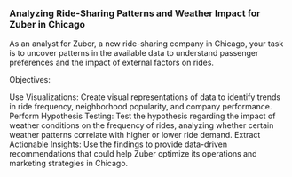 ### Analyzing Ride-Sharing Patterns and Weather Impact for Zuber in Chicago


As an analyst for Zuber, a new ride-sharing company in Chicago, your task is to uncover patterns in the available data to understand passenger preferences and the impact of external factors on rides.

Objectives:

Use Visualizations: Create visual representations of data to identify trends in ride frequency, neighborhood popularity, and company performance.
Perform Hypothesis Testing: Test the hypothesis regarding the impact of weather conditions on the frequency of rides, analyzing whether certain weather patterns correlate with higher or lower ride demand.
Extract Actionable Insights: Use the findings to provide data-driven recommendations that could help Zuber optimize its operations and marketing strategies in Chicago.